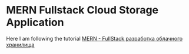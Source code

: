 # MERN Fullstack Cloud Storage Application

Here I am following the tutorial [MERN - FullStack разработка облачного хранилища](https://www.youtube.com/playlist?list=PL6DxKON1uLOGd4E6kG6d5K-tsTFj-Deln)
